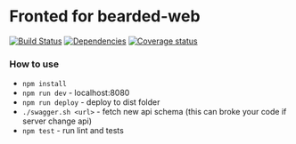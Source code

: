 # Fronted for bearded-web
[![Build Status](https://travis-ci.org/bearded-web/frontend.svg?branch=master)](https://travis-ci.org/bearded-web/frontend)
[![Dependencies](https://david-dm.org/bearded-web/frontend.svg)](https://david-dm.org/bearded-web/frontend)
[![Coverage status](http://codecov.io/github/bearded-web/frontend/coverage.svg?branch=master)](http://codecov.io/github/bearded-web/frontend?branch=master)

### How to use

- `npm install`
- `npm run dev` - localhost:8080
- `npm run deploy` - deploy to dist folder
- `./swagger.sh <url>` - fetch new api schema (this can broke your code if server change api)
- `npm test` - run lint and tests

